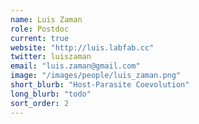 ```yaml
---
name: Luis Zaman
role: Postdoc
current: true
website: "http://luis.labfab.cc"
twitter: luiszaman
email: "luis.zaman@gmail.com"
image: "/images/people/luis_zaman.png"
short_blurb: "Host-Parasite Coevolution"
long_blurb: "todo"
sort_order: 2
---
```

